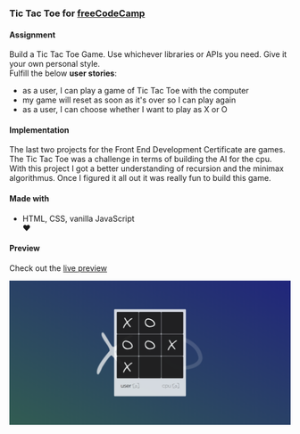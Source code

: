 ### Tic Tac Toe for [freeCodeCamp](https://www.freecodecamp.org/challenges/build-a-tic-tac-toe-game)

#### Assignment
Build a Tic Tac Toe Game. Use whichever libraries or APIs you need. Give it your own personal style.  
Fulfill the below **user stories**:  
- as a user, I can play a game of Tic Tac Toe with the computer   
- my game will reset as soon as it's over so I can play again  
- as a user, I can choose whether I want to play as X or O

#### Implementation
The last two projects for the Front End Development Certificate are games. The Tic Tac Toe was a challenge in terms of building the AI for the cpu. With this project I got a better understanding of recursion and the minimax algorithmus. Once I figured it all out it was really fun to build this game.

#### Made with
- HTML, CSS, vanilla JavaScript  
♥

#### Preview

Check out the [live preview](https://miffili.github.io/freeCodeCamp/FED-tictactoe)

![Screenshot of the TicTacToe game for freeCodeCamp](https://raw.githubusercontent.com/Miffili/freeCodeCamp/cf9b46ef709e9672124cc2083788ab6d906e9ada/FED-tictactoe/preview/miffili-preview-tictactoe.png "Screenshot of the TicTacToe game for freeCodeCamp")
